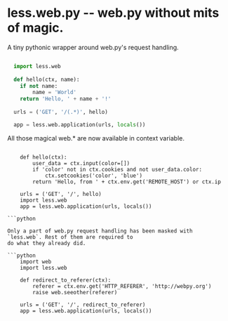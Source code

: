 less.web.py -- web.py without mits of magic.
===========

A tiny pythonic wrapper around web.py's request handling.

```python

  import less.web  
  
  def hello(ctx, name):
  	if not name:
  		name = 'World'
  	return 'Hello, ' + name + '!'
  	
  urls = ('GET', '/(.*)', hello)

  app = less.web.application(urls, locals())

```

All those magical web.* are now available in context variable.

```

	def hello(ctx):
		user_data = ctx.input(color=[])
		if 'color' not in ctx.cookies and not user_data.color:
			ctx.setcookies('color', 'blue')
		return 'Hello, from ' + ctx.env.get('REMOTE_HOST') or ctx.ip 
	
	urls = ('GET', '/', hello)
	import less.web
	app = less.web.application(urls, locals())

```python

Only a part of web.py request handling has been masked with `less.web`. Rest of them are required to 
do what they already did.

```python
	import web
	import less.web

	def redirect_to_referer(ctx):
		referer = ctx.env.get('HTTP_REFERER', 'http://webpy.org')
		raise web.seeother(referer) 

	urls = ('GET', '/', redirect_to_referer)
	app = less.web.application(urls, locals())
```	
